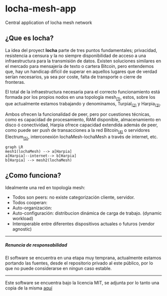 # locha-mesh-app
Central application of locha mesh network

## ¿Que es locha?

La  idea del proyect **locha** parte de tres puntos fundamentales; privacidad, resistencia a censura y la no siempre disponibilidad de acceso a una infraestructura para la transmisión de datos.
Existen soluciones similares en el mercado para mensajería de texto o cartera Bitcoin, pero entendemos que, hay un handicap difícil de superar en aquellos lugares que de verdad serían necesarios, ya sea por coste, falta de transporte o cierre de fronteras.

El total de la infraestructura necesaria para el correcto funcionamiento está formada por los propios nodos en una topología mesh<sub>[(1)](https://en.wikipedia.org/wiki/Mesh_networking)</sub>, estos, sobre los que actualmente estamos trabajando y denominamos, Turpial<sub>[(2)](https://)</sub> y Harpia<sub>[(3)](https://)</sub>.

Ambos ofrecen la funcionalidad de peer, pero por cuestiones técnicas, como es capacidad de procesamiento, RAM disponible, almacenamiento en disco ó conectividad, Harpia ofrece capacidad extendida además de peer, como puede ser push de transacciones a la red Bitcoin<sub>[(4)](https://)</sub> o servidores Electrum<sub>[(5)](https://)</sub>, interconexión lochaMesh-lochaMesh a través de internet, etc.
```mermaid
graph LR
mesh1(lochaMesh) --> a[Harpia]
a[Harpia]--internet--> b[Harpia]
b[Harpia] --> mesh2(lochaMesh)
```

## ¿Como funciona?
Idealmente una red en topología mesh:
- Todos son peers: no existe categorización cliente, servidor.
- Todos cooperan:
- Auto-organización:
- Auto-configuración: distribucion dinámica de carga de trabajo. (dynamic workload)
- Interoperable entre diferentes dispositivos actuales o futuros (vendor agnostic)

---
##### Renuncia de responsabilidad
El software se encuentra en una etapa muy temprana, actualmente estamos portando las fuentes,
desde el repositorio privado al este público, por lo que no puede considerarse en ningun caso estable.

***

Este software se encuentra bajo la licencia MIT, se adjunta por lo tanto una copia de la misma [aquí](https://github.com/btcven/locha-mesh-app/blob/master/LICENSE)
 
